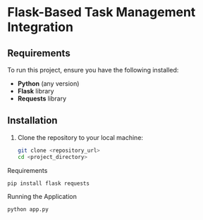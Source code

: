 # Flask-Based Task Management Integration

## Requirements
To run this project, ensure you have the following installed:
- **Python** (any version)
- **Flask** library
- **Requests** library

## Installation
1. Clone the repository to your local machine:
   ```bash
   git clone <repository_url>
   cd <project_directory>
Requirements 

    pip install flask requests
   
Running the Application

    python app.py
